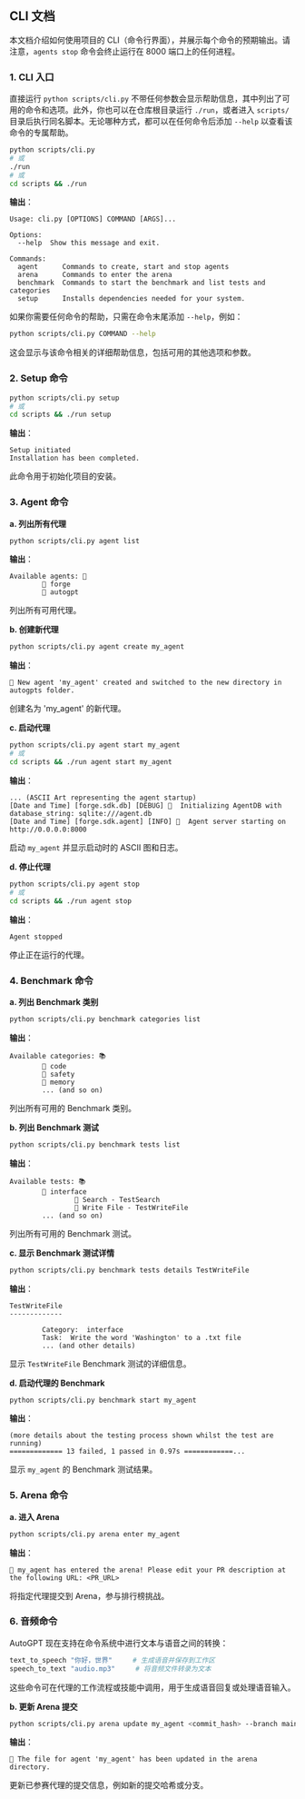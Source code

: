 ## CLI 文档

本文档介绍如何使用项目的 CLI（命令行界面），并展示每个命令的预期输出。请注意，`agents stop` 命令会终止运行在 8000 端口上的任何进程。

### 1. CLI 入口

直接运行 `python scripts/cli.py` 不带任何参数会显示帮助信息，其中列出了可用的命令和选项。此外，你也可以在仓库根目录运行 `./run`，或者进入 `scripts/` 目录后执行同名脚本。无论哪种方式，都可以在任何命令后添加 `--help` 以查看该命令的专属帮助。

```sh
python scripts/cli.py
# 或
./run
# 或
cd scripts && ./run
```

**输出**：

```
Usage: cli.py [OPTIONS] COMMAND [ARGS]...

Options:
  --help  Show this message and exit.

Commands:
  agent      Commands to create, start and stop agents
  arena      Commands to enter the arena
  benchmark  Commands to start the benchmark and list tests and categories
  setup      Installs dependencies needed for your system.
```

如果你需要任何命令的帮助，只需在命令末尾添加 `--help`，例如：

```sh
python scripts/cli.py COMMAND --help
```

这会显示与该命令相关的详细帮助信息，包括可用的其他选项和参数。

### 2. Setup 命令

```sh
python scripts/cli.py setup
# 或
cd scripts && ./run setup
```

**输出**：

```
Setup initiated
Installation has been completed.
```

此命令用于初始化项目的安装。

### 3. Agent 命令

**a. 列出所有代理**

```sh
python scripts/cli.py agent list
```

**输出**：

```
Available agents: 🤖
        🐙 forge
        🐙 autogpt
```

列出所有可用代理。

**b. 创建新代理**

```sh
python scripts/cli.py agent create my_agent
```

**输出**：

```
🎉 New agent 'my_agent' created and switched to the new directory in autogpts folder.
```

创建名为 'my_agent' 的新代理。

**c. 启动代理**

```sh
python scripts/cli.py agent start my_agent
# 或
cd scripts && ./run agent start my_agent
```

**输出**：

```
... (ASCII Art representing the agent startup)
[Date and Time] [forge.sdk.db] [DEBUG] 🐛  Initializing AgentDB with database_string: sqlite:///agent.db
[Date and Time] [forge.sdk.agent] [INFO] 📝  Agent server starting on http://0.0.0.0:8000
```

启动 `my_agent` 并显示启动时的 ASCII 图和日志。

**d. 停止代理**

```sh
python scripts/cli.py agent stop
# 或
cd scripts && ./run agent stop
```

**输出**：

```
Agent stopped
```

停止正在运行的代理。

### 4. Benchmark 命令

**a. 列出 Benchmark 类别**

```sh
python scripts/cli.py benchmark categories list
```

**输出**：

```
Available categories: 📚
        📖 code
        📖 safety
        📖 memory
        ... (and so on)
```

列出所有可用的 Benchmark 类别。

**b. 列出 Benchmark 测试**

```sh
python scripts/cli.py benchmark tests list
```

**输出**：

```
Available tests: 📚
        📖 interface
                🔬 Search - TestSearch
                🔬 Write File - TestWriteFile
        ... (and so on)
```

列出所有可用的 Benchmark 测试。

**c. 显示 Benchmark 测试详情**

```sh
python scripts/cli.py benchmark tests details TestWriteFile
```

**输出**：

```
TestWriteFile
-------------

        Category:  interface
        Task:  Write the word 'Washington' to a .txt file
        ... (and other details)
```

显示 `TestWriteFile` Benchmark 测试的详细信息。

**d. 启动代理的 Benchmark**

```sh
python scripts/cli.py benchmark start my_agent
```

**输出**：

```
(more details about the testing process shown whilst the test are running)
============= 13 failed, 1 passed in 0.97s ============...
```

显示 `my_agent` 的 Benchmark 测试结果。

### 5. Arena 命令

**a. 进入 Arena**

```sh
python scripts/cli.py arena enter my_agent
```

**输出**：

```
🚀 my_agent has entered the arena! Please edit your PR description at the following URL: <PR_URL>
```

将指定代理提交到 Arena，参与排行榜挑战。

### 6. 音频命令

AutoGPT 现在支持在命令系统中进行文本与语音之间的转换：

```sh
text_to_speech "你好，世界"     # 生成语音并保存到工作区
speech_to_text "audio.mp3"     # 将音频文件转录为文本
```

这些命令可在代理的工作流程或技能中调用，用于生成语音回复或处理语音输入。

**b. 更新 Arena 提交**

```sh
python scripts/cli.py arena update my_agent <commit_hash> --branch main
```

**输出**：

```
🚀 The file for agent 'my_agent' has been updated in the arena directory.
```

更新已参赛代理的提交信息，例如新的提交哈希或分支。
